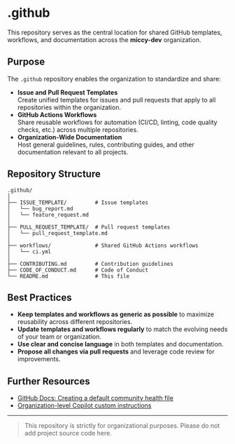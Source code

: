 # .github

This repository serves as the central location for shared GitHub templates, workflows, and documentation across the **miccy-dev** organization.

## Purpose

The `.github` repository enables the organization to standardize and share:

- **Issue and Pull Request Templates**  
  Create unified templates for issues and pull requests that apply to all repositories within the organization.
- **GitHub Actions Workflows**  
  Share reusable workflows for automation (CI/CD, linting, code quality checks, etc.) across multiple repositories.
- **Organization-Wide Documentation**  
  Host general guidelines, rules, contributing guides, and other documentation relevant to all projects.

## Repository Structure

```text
.github/
│
├── ISSUE_TEMPLATE/         # Issue templates
│   └── bug_report.md
│   └── feature_request.md
│
├── PULL_REQUEST_TEMPLATE/  # Pull request templates
│   └── pull_request_template.md
│
├── workflows/              # Shared GitHub Actions workflows
│   └── ci.yml
│
├── CONTRIBUTING.md         # Contribution guidelines
├── CODE_OF_CONDUCT.md      # Code of Conduct
└── README.md               # This file
```

## Best Practices

- **Keep templates and workflows as generic as possible** to maximize reusability across different repositories.
- **Update templates and workflows regularly** to match the evolving needs of your team or organization.
- **Use clear and concise language** in both templates and documentation.
- **Propose all changes via pull requests** and leverage code review for improvements.

## Further Resources

- [GitHub Docs: Creating a default community health file](https://docs.github.com/en/communities/setting-up-your-project-for-healthy-contributions/creating-a-default-community-health-file)
- [Organization-level Copilot custom instructions](https://docs.github.com/en/copilot/customizing-copilot/adding-organization-custom-instructions-for-github-copilot)

---

> This repository is strictly for organizational purposes. Please do not add project source code here.
```
